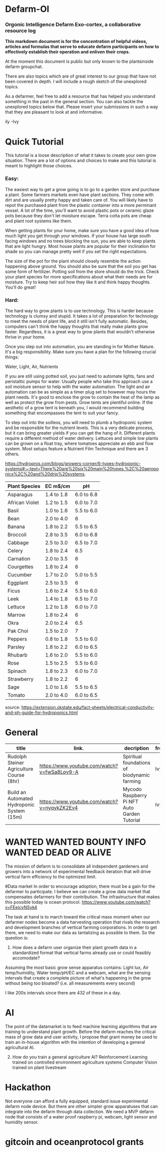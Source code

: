 # Defarm-OI
### Orgonic Intelligence Defarm Exo-cortex, a collaborative resource log

**This markdown document is for the concentration of helpful videos, articles and formulas that serve to educate defarm participants on how to effectively establish their operation and enliven their crops.**

At the moment this document is public but only known to the plantsinside defarm groupchat.

There are also topics which are of great interest to our group that have not been covered in depth. I will include a rough sketch of the unexplored topics.

As a defarmer, feel free to add a resource that has helped you understand something in the past in the general section. You can also tackle the unexplored topics below that. Please insert your submissions in such a way that they are pleasant to look at and informative.

ily -Ivy

# Quick Tutorial

This tutorial is a loose description of what it takes to create your own grow situation. There are a lot of options and choices to make and this tutorial is meant to highlight those choices.

### Easy:

The easiest way to get a grow going is to go to a garden store and purchase a plant. Some farmers markets even have plant sections. They come with dirt and are usually pretty happy and taken care of. You will likely have to repot the purchased plant from the plastic container into a more perminant vessel. A lot of the time, you'll want to avoid plastic pots or ceramic glaze pots because they don't let moisture escape. Terra cotta pots are cheap and plant root systems like them.

When getting plants for your home, make sure you have a good idea of how much light you get through your windows. If your house has large south facing windows and no trees blocking the sun, you are able to keep plants that are light hungry. Most house plants are popular for their inclination for shade so you can manage pretty well if you set the right expectations. 

The size of the pot for the plant should closely resemble the action happening above ground. You should also be sure that the soil you get has some form of fertilizer. Potting soil from the store should do the trick. Check your plant species for more specifications about what their needs are for moisture. Try to keep heir soil how they like it and think happy thoughts. You'll do great!

### Hard:

The hard way to grow plants is to use technology. This is harder because technology is clumsy and stupid. It takes a lot of preparation for technology to meet the needs of plant life, and it still isn't fully automatic. Besides, computers can't think the happy thoughts that really make plants grow faster. Regardless, it is a great way to grow plants that wouldn't otherwise thrive in your home.

Once you step out into automation, you are standing in for Mother Nature. It's a big responsibility. Make sure you have a plan for the following crucial things:

Water, Light, Air, Nutrients

If you are still using potted soil, you just need to automate lights, fans and peristaltic pumps for water. Usually people who take this approach use a soil moisture sensor to help with the water automation. The light and air automation can be as simple as a timer plug set to however may hours the plant needs. It's good to enclose the grow to contain the heat of the lamp as well as protect the grow from pests. Grow tents are plentiful online. If the aesthetic of a grow tent is beneath you, I would recommend building something that encompasses the tent to suit your fancy.

To step out into the soilless, you will need to plumb a hydroponic system and be responsible for the nutrient levels. This is a very delicate process, but it can bring greater yields if you can get the hang of it. Different plants require a different method of water delivery. Lettuces and simple low plants can be grown on a float tray, where tomatoes appreciate an ebb and flow system. Most setups feature a Nutrient Film Technique and there are 3 others.

https://hydropros.com/blogs/growers-corner/6-types-hydroponic-systems#:~:text=There%20are%20six%20main%20types,%2C%20aeroponics%2C%20and%20drip%20systems.

|Plant Species|EC m$/cm|pH|
|---|---|---|
|Asparagus|1.4 to 1.8|6.0 to 6.8|
|African Violet|1.2 to 1.5|6.0 to 7.0|
|Basil|1.0 to 1.6|5.5 to 6.0|
|Bean|2.0 to 4.0|6|
|Banana|1.8 to 2.2|5.5 to 6.5|
|Broccoli|2.8 to 3.5|6.0 to 6.8|
|Cabbage|2.5 to 3.0|6.5 to 7.0|
|Celery|1.8 to 2.4|6.5|
|Carnation|2.0 to 3.5|6|
|Courgettes|1.8 to 2.4|6|
|Cucumber|1.7 to 2.0|5.0 to 5.5|
|Eggplant|2.5 to 3.5|6|
|Ficus|1.6 to 2.4|5.5 to 6.0|
|Leek|1.4 to 1.8|6.5 to 7.0|
|Lettuce|1.2 to 1.8|6.0 to 7.0|
|Marrow|1.8 to 2.4|6|
|Okra|2.0 to 2.4|6.5|
|Pak Choi|1.5 to 2.0|7|
|Peppers|0.8 to 1.8|5.5 to 6.0|
|Parsley|1.8 to 2.2|6.0 to 6.5|
|Rhubarb|1.6 to 2.0|5.5 to 6.0|
|Rose|1.5 to 2.5|5.5 to 6.0|
|Spinach|1.8 to 2.3|6.0 to 7.0|
|Strawberry|1.8 to 2.2|6|
|Sage|1.0 to 1.6|5.5 to 6.5|
|Tomato|2.0 to 4.0|6.0 to 6.5|

source: https://extension.okstate.edu/fact-sheets/electrical-conductivity-and-ph-guide-for-hydroponics.html

# General

|title| link. | decription | from |
| ---| ---| --- | --- |
| Rudolph Steiner Agriculture Course (8hr) | https://www.youtube.com/watch?v=fwSa8Lpy9-A | Spiritual foundations of biodynamic farming | Ivy |
| Build an Automated Hydroponic System (15m) | https://www.youtube.com/watch?v=nyqykZK2Ev4 | Mycodo Raspberry Pi NFT Auto Garden Tutorial |Ivy | 

# WANTED WANTED BOUNTY INFO WANTED DEAD OR ALIVE

The mission of defarm is to consolidate all independent gardeners and growers into a network of experimental feedback iteration that will drive vertical farm efficiency to the optimized limit.

#Data market
In order to encourage adoption, there must be a gain for the defarmer to participate. I believe we can create a grow data market that compensates defarmers for their contribution. The infrastructure that makes this possible today is ocean protocol.
https://www.youtube.com/watch?v=FEeicvNSyk4

The task at hand is to march toward the critical mass moment when our defarmer nodes become a data harvesting operation that rivals the research and development branches of vertical farming corporations. In order to get there, we need to make our data as tantalizing as possible to them. So the question is:

1. How does a defarm user organize their plant growth data in a standardized format that vertical farms already use or could feasibly accomodate?

Assuming the most basic grow sense apparatus contains: Light lux, Air temp/humidity, Water temp/pH/EC and a webcam, what are the sensing intervals that create a complete picture of what's happening in the grow without being too bloated? (i.e. all measurements every second)

I like 200s intervals since there are 432 of these in a day.

# AI
The point of the datamarket is to feed machine learning algorithms that are training to understand plant growth. Before the defarm reaches the critical mass of grow data and user activity, I propose that grant money be used to train an in-house algorithm with the intention of developing a general agricultural AI.

2. How do you train a general agriculture AI?
Reinforcement Learning trained on controlled environment agriculture systems
Computer Vision trained on plant livestream

# Hackathon
Not everyone can afford a fully equipped, standard issue experimental defarm node device. But there are other simpler grow apparatuses that can integrate into the defarm through data collection. We need a MVP defarm node that consists of a water proof raspberry pi, webcam, light sensor and humidity sensor.

# gitcoin and oceanprotocol grants
